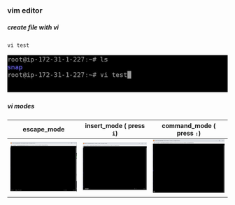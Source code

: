 ### vim editor

##### create file with vi
`vi test`


<img src="https://github.com/padalasurendramac/vimeditor/blob/51edd2cfaf4916b80dcfb4c123b9f9eb28efa0dc/image/vi_test.JPG">


##### vi modes
| escape_mode | insert_mode ( press `i`) | command_mode ( press `:`) |
| -- | -- | -- |
| <img src="https://github.com/padalasurendramac/vimeditor/blob/51edd2cfaf4916b80dcfb4c123b9f9eb28efa0dc/image/escape_mode.JPG" width=250 > | <img src="https://github.com/padalasurendramac/vimeditor/blob/51edd2cfaf4916b80dcfb4c123b9f9eb28efa0dc/image/insert_mode.JPG" width=250 > | <img src="https://github.com/padalasurendramac/vimeditor/blob/51edd2cfaf4916b80dcfb4c123b9f9eb28efa0dc/image/command_mode.JPG" width=250 > |
